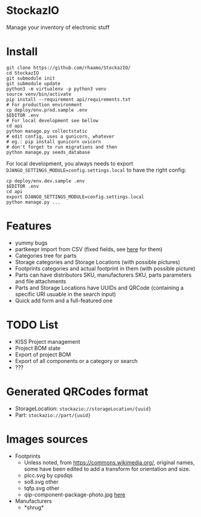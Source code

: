 # StockazIO

Manage your inventory of electronic stuff

# Install

```
git clone https://github.com/rhaamo/StockazIO/
cd StockazIO
git submodule init
git submodule update
python3 -m virtualenv -p python3 venv
source venv/bin/activate
pip install --requirement api/requirements.txt
# For production environment
cp deploy/env.prod.sample .env
$EDITOR .env
# For local development see bellow
cd api
python manage.py collectstatic
# edit config, uses a gunicorn, whatever
# eg.: pip install gunicorn uvicorn
# don't forget to run migrations and then
python manage.py seeds_database
```

For local development, you always needs to export `DJANGO_SETTINGS_MODULE=config.settings.local` to have the right config:
```
cp deploy/env.dev.sample .env
$EDITOR .env
cd api
export DJANGO_SETTINGS_MODULE=config.settings.local
python manage.py ...
```

# Features

- yummy bugs
- partkeepr import from CSV (fixed fields, see [here](https://github.com/rhaamo/StockazIO/blob/master/api/controllers/part/management/commands/import_partkeepr.py#L14) for them) 
- Categories tree for parts
- Storage categories and Storage Locations (with possible pictures)
- Footprints categories and actual footprint in them (with possible picture)
- Parts can have distributors SKU, manufacturers SKU, parts parameters and file attachments
- Parts and Storage Locations have UUIDs and QRCode (containing a specific URI usuable in the search input)
- Quick add form and a full-featured one

# TODO List
- KISS Project management
- Project BOM state
- Export of project BOM
- Export of all components or a category or search
- ???

# Generated QRCodes format
- StorageLocation: `stockazio://storageLocation/{uuid}`
- Part: `stockazio://part/{uuid}`

# Images sources
- Footprints
    - Unless noted, from https://commons.wikimedia.org/, original names, some have been edited to add a transform for orientation and size.
    - plcc.svg by cpsdqs
    - so8.svg other
    - tqfp.svg other
    - qip-component-package-photo.jpg [here](https://blog.mbedded.ninja/pcb-design/component-packages/qip-component-package/#&gid=1&pid=1)
- Manufacturers
    - \*shrug*
